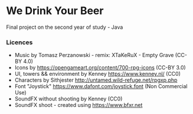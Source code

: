 # We Drink Your Beer
Final project on the second year of study - Java


### Licences
* Music by Tomasz Perzanowski - remix: XTaKeRuX - Empty Grave (CC-BY 4.0)
* Icons by https://opengameart.org/content/700-rpg-icons (CC-BY 3.0)
* UI, towers && environment by Kenney https://www.kenney.nl/ (CC0)
* Characters by Sithjester http://untamed.wild-refuge.net/rpgxp.php
* Font "Joystick" https://www.dafont.com/joystick.font (Non Commercial Use)
* SoundFX without shooting by Kenney (CC0)
* SoundFX shoot - created using https://www.bfxr.net
